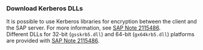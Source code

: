
### Download Kerberos DLLs

It is possible to use Kerberos libraries for encryption between the client and the SAP server.
For more information, see [SAP Note 2115486](https://launchpad.support.sap.com/#/notes/2115486). <br>
Different DLLs for 32-bit (`gsskrb5.dll`) and 64-bit (`gx64krb5.dll`) platforms are provided with [SAP Note 2115486](https://launchpad.support.sap.com/#/notes/2115486).
